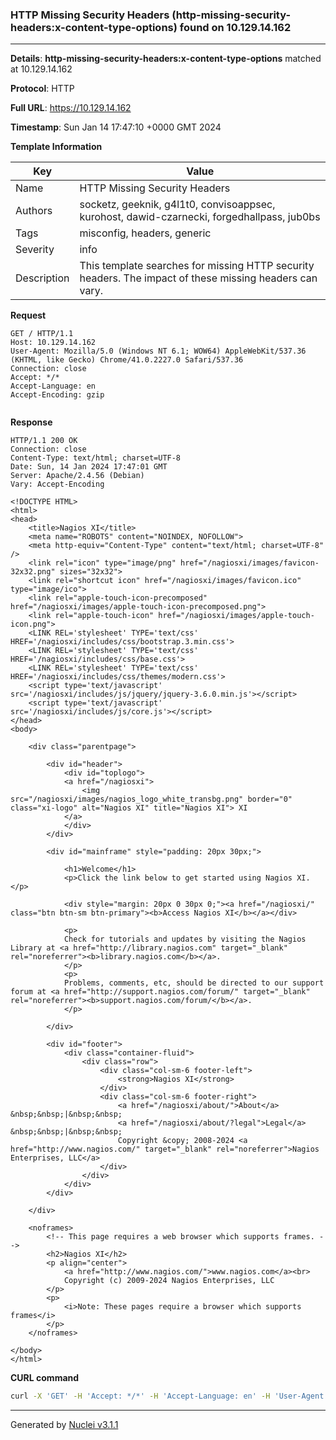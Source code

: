 ### HTTP Missing Security Headers (http-missing-security-headers:x-content-type-options) found on 10.129.14.162

----
**Details**: **http-missing-security-headers:x-content-type-options** matched at 10.129.14.162

**Protocol**: HTTP

**Full URL**: https://10.129.14.162

**Timestamp**: Sun Jan 14 17:47:10 +0000 GMT 2024

**Template Information**

| Key | Value |
| --- | --- |
| Name | HTTP Missing Security Headers |
| Authors | socketz, geeknik, g4l1t0, convisoappsec, kurohost, dawid-czarnecki, forgedhallpass, jub0bs |
| Tags | misconfig, headers, generic |
| Severity | info |
| Description | This template searches for missing HTTP security headers. The impact of these missing headers can vary.<br> |

**Request**
```http
GET / HTTP/1.1
Host: 10.129.14.162
User-Agent: Mozilla/5.0 (Windows NT 6.1; WOW64) AppleWebKit/537.36 (KHTML, like Gecko) Chrome/41.0.2227.0 Safari/537.36
Connection: close
Accept: */*
Accept-Language: en
Accept-Encoding: gzip


```

**Response**
```http
HTTP/1.1 200 OK
Connection: close
Content-Type: text/html; charset=UTF-8
Date: Sun, 14 Jan 2024 17:47:01 GMT
Server: Apache/2.4.56 (Debian)
Vary: Accept-Encoding

<!DOCTYPE HTML>
<html>
<head>
    <title>Nagios XI</title>
    <meta name="ROBOTS" content="NOINDEX, NOFOLLOW">
    <meta http-equiv="Content-Type" content="text/html; charset=UTF-8" />
    <link rel="icon" type="image/png" href="/nagiosxi/images/favicon-32x32.png" sizes="32x32">
    <link rel="shortcut icon" href="/nagiosxi/images/favicon.ico" type="image/ico">
    <link rel="apple-touch-icon-precomposed" href="/nagiosxi/images/apple-touch-icon-precomposed.png">
    <link rel="apple-touch-icon" href="/nagiosxi/images/apple-touch-icon.png">
    <LINK REL='stylesheet' TYPE='text/css' HREF='/nagiosxi/includes/css/bootstrap.3.min.css'>
    <LINK REL='stylesheet' TYPE='text/css' HREF='/nagiosxi/includes/css/base.css'>
    <LINK REL='stylesheet' TYPE='text/css' HREF='/nagiosxi/includes/css/themes/modern.css'>
    <script type='text/javascript' src='/nagiosxi/includes/js/jquery/jquery-3.6.0.min.js'></script>
    <script type='text/javascript' src='/nagiosxi/includes/js/core.js'></script>
</head>
<body>
        
    <div class="parentpage">

        <div id="header">
            <div id="toplogo">
            <a href="/nagiosxi">
                <img src="/nagiosxi/images/nagios_logo_white_transbg.png" border="0" class="xi-logo" alt="Nagios XI" title="Nagios XI"> XI
            </a>
            </div>
        </div>

        <div id="mainframe" style="padding: 20px 30px;">

            <h1>Welcome</h1>
            <p>Click the link below to get started using Nagios XI.</p>
            
            <div style="margin: 20px 0 30px 0;"><a href="/nagiosxi/" class="btn btn-sm btn-primary"><b>Access Nagios XI</b></a></div>
            
            <p>
            Check for tutorials and updates by visiting the Nagios Library at <a href="http://library.nagios.com" target="_blank" rel="noreferrer"><b>library.nagios.com</b></a>.
            </p>
            <p>
            Problems, comments, etc, should be directed to our support forum at <a href="http://support.nagios.com/forum/" target="_blank" rel="noreferrer"><b>support.nagios.com/forum/</b></a>.
            </p>

        </div>

        <div id="footer">
            <div class="container-fluid">
                <div class="row">
                    <div class="col-sm-6 footer-left">
                        <strong>Nagios XI</strong>
                    </div>
                    <div class="col-sm-6 footer-right">
                        <a href="/nagiosxi/about/">About</a> &nbsp;&nbsp;|&nbsp;&nbsp;
                        <a href="/nagiosxi/about/?legal">Legal</a> &nbsp;&nbsp;|&nbsp;&nbsp;
                        Copyright &copy; 2008-2024 <a href="http://www.nagios.com/" target="_blank" rel="noreferrer">Nagios Enterprises, LLC</a>
                    </div>
                </div>
            </div>
        </div>
        
    </div>

    <noframes>
        <!-- This page requires a web browser which supports frames. --> 
        <h2>Nagios XI</h2>
        <p align="center">
            <a href="http://www.nagios.com/">www.nagios.com</a><br>
            Copyright (c) 2009-2024 Nagios Enterprises, LLC
        </p>
        <p>
            <i>Note: These pages require a browser which supports frames</i>
        </p>
    </noframes>

</body>
</html>
```


**CURL command**
```sh
curl -X 'GET' -H 'Accept: */*' -H 'Accept-Language: en' -H 'User-Agent: Mozilla/5.0 (Windows NT 6.1; WOW64) AppleWebKit/537.36 (KHTML, like Gecko) Chrome/41.0.2227.0 Safari/537.36' 'https://10.129.14.162'
```

----

Generated by [Nuclei v3.1.1](https://github.com/projectdiscovery/nuclei)
